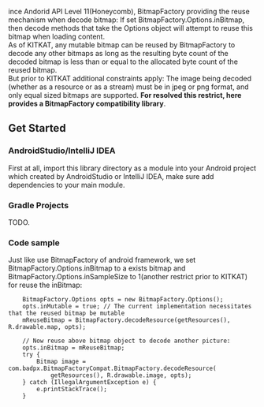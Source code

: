 ince Andorid API Level 11(Honeycomb), BitmapFactory providing the reuse mechanism when decode bitmap: If set BitmapFactory.Options.inBitmap, then decode methods that take the Options object will attempt to reuse this bitmap when loading content.   
As of KITKAT, any mutable bitmap can be reused by BitmapFactory to decode any other bitmaps as long as the resulting byte count of the decoded bitmap is less than or equal to the allocated byte count of the reused bitmap.   
But prior to KITKAT additional constraints apply: The image being decoded (whether as a resource or as a stream) must be in jpeg or png format, and only equal sized bitmaps are supported. **For resolved this restrict, here provides a BitmapFactory compatibility library**.

## Get Started

### AndroidStudio/IntelliJ IDEA
First at all, import this library directory as a module into your Android project which created by AndroidStudio or IntelliJ IDEA, make sure add dependencies to your main module.

### Gradle Projects
TODO.

### Code sample
Just like use BitmapFactory of android framework, we set BitmapFactory.Options.inBitmap to a exists bitmap and BitmapFactory.Options.inSampleSize to 1(another restrict prior to KITKAT) for reuse the inBitmap:

```
    BitmapFactory.Options opts = new BitmapFactory.Options();
    opts.inMutable = true; // The current implementation necessitates that the reused bitmap be mutable
    mReuseBitmap = BitmapFactory.decodeResource(getResources(), R.drawable.map, opts);

    // Now reuse above bitmap object to decode another picture:
    opts.inBitmap = mReuseBitmap;
    try {
        Bitmap image = com.badpx.BitmapFactoryCompat.BitmapFactory.decodeResource(
            getResources(), R.drawable.image, opts);
    } catch (IllegalArgumentException e) {
        e.printStackTrace();
    }

```

